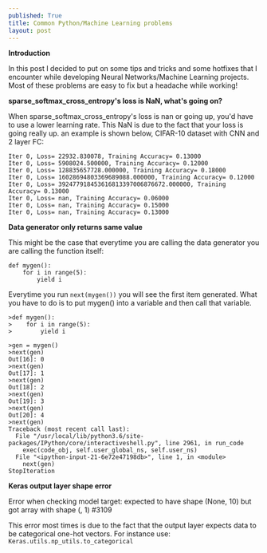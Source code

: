 ```yaml
---
published: True
title: Common Python/Machine Learning problems
layout: post
---
```

**Introduction**

In this post I decided to put on some tips and tricks and some hotfixes that I encounter while developing Neural Networks/Machine Learning projects. Most of these problems are easy to fix but a headache while working!

**sparse_softmax_cross_entropy's loss is NaN, what's going on?**

When sparse_softmax_cross_entropy's loss is nan or going up, you'd have to use a lower learning rate. This NaN is due to the fact that your loss is going really up.
an example is shown below, CIFAR-10 dataset with CNN and 2 layer FC:
```
Iter 0, Loss= 22932.830078, Training Accuracy= 0.13000
Iter 0, Loss= 5908024.500000, Training Accuracy= 0.12000
Iter 0, Loss= 128835657728.000000, Training Accuracy= 0.18000
Iter 0, Loss= 16028694803369689088.000000, Training Accuracy= 0.12000
Iter 0, Loss= 392477918453616813397006876672.000000, Training Accuracy= 0.13000
Iter 0, Loss= nan, Training Accuracy= 0.06000
Iter 0, Loss= nan, Training Accuracy= 0.15000
Iter 0, Loss= nan, Training Accuracy= 0.13000
```

**Data generator only returns same value**

This might be the case that everytime you are calling the data generator you are calling the function itself:
```
def mygen():
    for i in range(5):
        yield i
```

Everytime you run ```next(mygen())``` you will see the first item generated. What you have to do is to put mygen() into a variable and then call that variable.
```
>def mygen():
>    for i in range(5):
>        yield i

>gen = mygen()
>next(gen)
Out[16]: 0
>next(gen)
Out[17]: 1
>next(gen)
Out[18]: 2
>next(gen)
Out[19]: 3
>next(gen)
Out[20]: 4
>next(gen)
Traceback (most recent call last):
  File "/usr/local/lib/python3.6/site-packages/IPython/core/interactiveshell.py", line 2961, in run_code
    exec(code_obj, self.user_global_ns, self.user_ns)
  File "<ipython-input-21-6e72e47198db>", line 1, in <module>
    next(gen)
StopIteration

```

**Keras output layer shape error**

Error when checking model target: expected <output layer> to have shape (None, 10) but got array with shape (<SomeNumber>, 1) #3109

This error most times is due to the fact that the output layer expects data to be categorical one-hot vectors. For instance use: ```Keras.utils.np_utils.to_categorical```